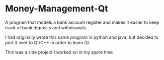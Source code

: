 # Money-Management-Qt

A program that models a bank account register and makes it easier to keep track of bank deposits and withdrawals

I had originally wrote this same program in python and java, but decided to port it over to Qt/C++ in order to learn Qt.

This was a side project I worked on in my spare time

